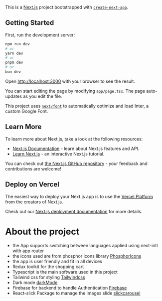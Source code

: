 This is a [Next.js](https://nextjs.org/) project bootstrapped with [`create-next-app`](https://github.com/vercel/next.js/tree/canary/packages/create-next-app).

## Getting Started

First, run the development server:

```bash
npm run dev
# or
yarn dev
# or
pnpm dev
# or
bun dev
```

Open [http://localhost:3000](http://localhost:3000) with your browser to see the result.

You can start editing the page by modifying `app/page.tsx`. The page auto-updates as you edit the file.

This project uses [`next/font`](https://nextjs.org/docs/basic-features/font-optimization) to automatically optimize and load Inter, a custom Google Font.

## Learn More

To learn more about Next.js, take a look at the following resources:

- [Next.js Documentation](https://nextjs.org/docs) - learn about Next.js features and API.
- [Learn Next.js](https://nextjs.org/learn) - an interactive Next.js tutorial.

You can check out [the Next.js GitHub repository](https://github.com/vercel/next.js/) - your feedback and contributions are welcome!

## Deploy on Vercel

The easiest way to deploy your Next.js app is to use the [Vercel Platform](https://vercel.com/new?utm_medium=default-template&filter=next.js&utm_source=create-next-app&utm_campaign=create-next-app-readme) from the creators of Next.js.

Check out our [Next.js deployment documentation](https://nextjs.org/docs/deployment) for more details.

# About the project

- the App supports switching between languages applied using next-intl with app router
- the icons used are from phosphor icons library [PhosphorIcons](https://phosphoricons.com/)
- the app is user friendly and fit in all devices 
- Redux toolkit for the shopping cart 
- Typescript is the main software used in this project
- Tailwind css for styling [Tailwindcss](https://tailwindcss.com/)
- Dark mode [darkMode](https://prismic.io/blog/tailwind-css-darkmode-tutorial)
- Firebase for backend to handle Authentication [Firebase](https://firebase.google.com/)
- React-slick Package to manage the images slide [slickcarousel](https://react-slick.neostack.com/)
